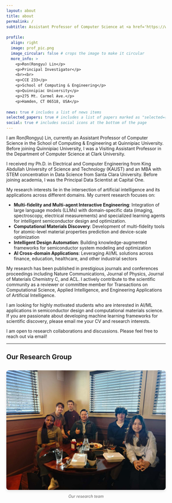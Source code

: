 ```yaml
---
layout: about
title: about
permalink: /
subtitle: Assistant Professor of Computer Science at <a href='https://www.qu.edu/schools/engineering/faculty-staff/rongyu-lin/'>School of Computing & Engineering, Quinnipiac University</a>. rongyu.lin@qu.edu

profile:
  align: right
  image: prof_pic.png
  image_circular: false # crops the image to make it circular
  more_info: >
    <p>Ron(Rongyu) Lin</p>
    <p>Principal Investigator</p>
    <br><br>
    <p>CCE 233</p>
    <p>School of Computing & Engineering</p>
    <p>Quinnipiac University</p>
    <p>275 Mt. Carmel Ave.</p>
    <p>Hamden, CT 06518, USA</p>

news: true # includes a list of news items
selected_papers: true # includes a list of papers marked as "selected={true}"
social: true # includes social icons at the bottom of the page
---
```


I am Ron(Rongyu) Lin, currently an Assistant Professor of Computer Science in the School of Computing & Engineering at Quinnipiac University. Before joining Quinnipiac University, I was a Visiting Assistant Professor in the Department of Computer Science at Clark University.

I received my Ph.D. in Electrical and Computer Engineering from King Abdullah University of Science and Technology (KAUST) and an MBA with STEM concentration in Data Science from Santa Clara University. Before joining academia, I was the Principal Data Scientist at Capital One.

My research interests lie in the intersection of artificial intelligence and its applications across different domains. My current research focuses on:

- **Multi-fidelity and Multi-agent Interactive Engineering**: Integration of large language models (LLMs) with domain-specific data (imaging, spectroscopy, electrical measurements) and specialized learning agents for intelligent semiconductor design and optimization.
- **Computational Materials Discovery**: Development of multi-fidelity tools for atomic-level material properties prediction and device-scale optimization
- **Intelligent Design Automation**: Building knowledge-augmented frameworks for semiconductor system modeling and optimization
- **AI Cross-domain Applications**: Leveraging AI/ML solutions across finance, education, healthcare, and other industrial sectors

My research has been published in prestigious journals and conferences proceedings including Nature Communications, Journal of Physics, Journal of Materials Chemistry C, and ACL. I actively contribute to the scientific community as a reviewer or committee member for Transactions on Computational Science, Applied Intelligence, and Engineering Applications of Artificial Intelligence.

I am looking for highly motivated students who are interested in AI/ML applications in semiconductor design and computational materials science. If you are passionate about developing machine learning frameworks for scientific discovery, please email me your CV and research interests.

I am open to research collaborations and discussions. Please feel free to reach out via email!

---

## Our Research Group

<div style="text-align: center; margin: 30px 0;">
  <div style="display: grid; grid-template-columns: repeat(auto-fit, minmax(300px, 1fr)); gap: 20px; max-width: 800px; margin: 0 auto;">
    <div style="text-align: center;">
      <img src="/assets/img/group_photo.jpg" alt="Our Research Group" style="width: 100%; height: auto; border-radius: 8px; box-shadow: 0 4px 8px rgba(0,0,0,0.1);">
      <p style="margin-top: 10px; font-style: italic; color: #666; font-size: 0.9em;">Our research team</p>
    </div>
    <!-- Add new photos here in the same format:
    <div style="text-align: center;">
      <img src="/assets/img/new_photo.jpg" alt="Description" style="width: 100%; height: auto; border-radius: 8px; box-shadow: 0 4px 8px rgba(0,0,0,0.1);">
      <p style="margin-top: 10px; font-style: italic; color: #666; font-size: 0.9em;">Photo description</p>
    </div>
    -->
  </div>
</div>